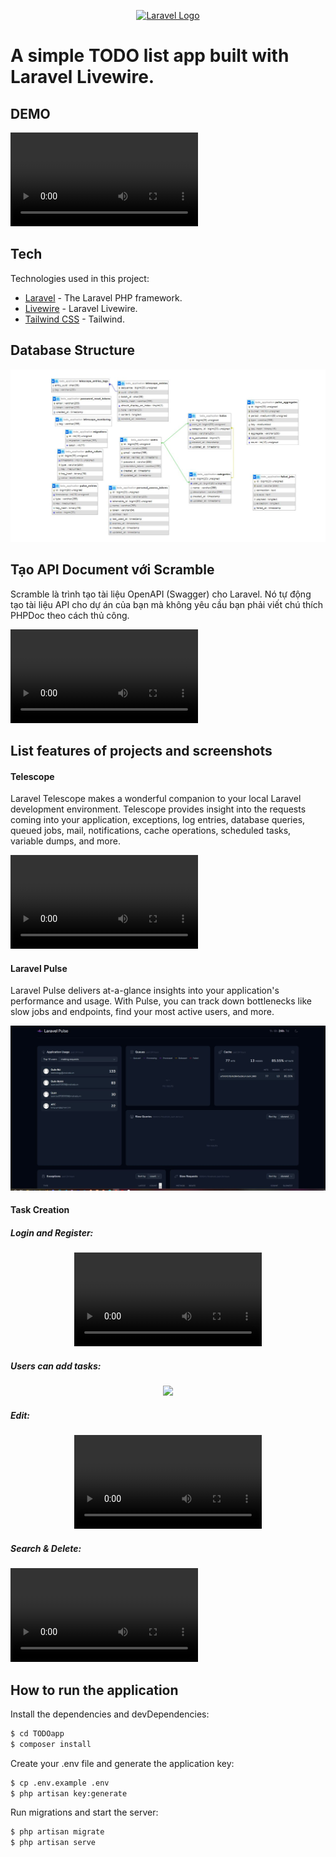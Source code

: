 <p align="center"><a href="https://laravel.com" target="_blank"><img src="https://raw.githubusercontent.com/laravel/art/master/logo-lockup/5%20SVG/2%20CMYK/1%20Full%20Color/laravel-logolockup-cmyk-red.svg" width="400" alt="Laravel Logo"></a></p>

# A simple TODO list app built with Laravel Livewire.

## DEMO

<video src="Laravel%20-%20Google%20Chrome%202023-12-26%2006-46-13.mp4" controls title="Title"></video>

## Tech

Technologies used in this project:

- [Laravel](https://github.com/laravel/laravel) - The Laravel PHP framework.
- [Livewire](https://github.com/livewire/livewire) - Laravel Livewire.
- [Tailwind CSS](https://github.com/tailwindlabs/tailwindcss) - Tailwind.

## Database Structure

<p align="center">

![Alt text](db-1.JPG)

</p>

## Tạo API Document với Scramble

Scramble là trình tạo tài liệu OpenAPI (Swagger) cho Laravel. Nó tự động tạo tài liệu API cho dự án của bạn mà không yêu cầu bạn phải viết chú thích PHPDoc theo cách thủ công.

<p align="center">

<video src="Laravel%20-%20API%20Docs%20-%20Google%20Chrome%202023-12-26%2007-00-20.mp4" controls title="Title"></video>

</p>

## List features of projects and screenshots

#### Telescope

Laravel Telescope makes a wonderful companion to your local Laravel development environment. Telescope provides insight into the requests coming into your application, exceptions, log entries, database queries, queued jobs, mail, notifications, cache operations, scheduled tasks, variable dumps, and more.

<p align="center">
  
  <video src="Requests%20-%20Telescope%20-%20Google%20Chrome%202023-12-26%2007-04-01.mp4" controls title="Title"></video>

</p>

#### Laravel Pulse

Laravel Pulse delivers at-a-glance insights into your application's performance and usage. With Pulse, you can track down bottlenecks like slow jobs and endpoints, find your most active users, and more.

<p align="center">

 ![Alt text](Capture.JPG)

</p>

#### Task Creation

##### Login and Register:

<p align="center"

  <video src="Laravel%20-%20Google%20Chrome%202023-12-26%2007-08-07.mp4" controls title="Title"></video>

</p>

##### Users can add tasks:

<p align="center">
  <img src="Laravel%20-%20Google%20Chrome%202023-12-26%2007-10-00.mp4">
</p>

##### Edit:

<p align="center">
  <video src="Laravel%20-%20Google%20Chrome%202023-12-26%2007-10-58.mp4" controls title="Title"></video>
</p>

##### Search & Delete:

<p align="center">

  <video src="Laravel%20-%20Google%20Chrome%202023-12-26%2007-11-36.mp4" controls title="Title"></video>

</p>

## How to run the application

Install the dependencies and devDependencies:

```sh
$ cd TODOapp
$ composer install
```

Create your .env file and generate the application key:

```sh
$ cp .env.example .env
$ php artisan key:generate
```

Run migrations and start the server:

```sh
$ php artisan migrate
$ php artisan serve
```


